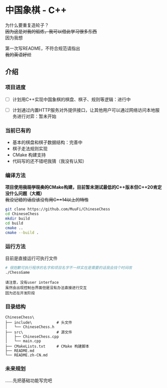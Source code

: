 # 中国象棋 - C++

为什么要重复造轮子？<br>
~~因为这是对我的锻炼，我可以借此学习很多东西<br>~~
因为我想<br>

第一次写README，不符合规范请指出<br>
~~我的英语好烂~~

## 介绍

### 项目进度
- [ ] 计划用C++实现中国象棋的棋盘、棋子、规则等逻辑：进行中
- [ ] 计划通过内置HTTP服务对外提供接口，让其他用户可以通过网络访问本地服务进行对弈：暂未开始



### 当前已有的
 - 基本的棋盘和棋子数据结构：完善中
 - 棋子走法规则实现
 - CMake 构建支持
 - 代码写的还不错吧我猜（我没有认知）



### 编译方法
**项目使用~~我现学现卖的~~CMake构建，目前暂未测试最低的C++版本但C++20肯定没什么问题（大概）**<br>
~~我没记错的话应该没有用C++14以上的特性~~
```bash
git clone https://github.com/MuuFi/ChineseChess
cd ChineseChess
mkdir build
cd build
cmake ..
cmake --build .
```



### 运行方法
目前是直接运行可执行文件<br>
```bash
# 很抱歉可执行程序的名字和项目名字不一样实在是需要的话我会找个时间改
./ChessGame
```
~~~~
请注意，没有user interface
虽然会出现控制台界面但是没有办法直接进行交互
因为还在开发阶段
~~~~

### 目录结构
```
ChineseChess\
├── include\           # 头文件
│   └── ChineseChess.h
├── src\               # 源文件
│   ├── ChineseChess.cpp
│   └── main.cpp
├── CMakeLists.txt     # CMake 构建脚本
├── README.md
└── README.zh-CN.md
```


### 未来规划

……先把基础功能写完吧